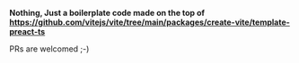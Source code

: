 **Nothing, Just a boilerplate code made on the top of https://github.com/vitejs/vite/tree/main/packages/create-vite/template-preact-ts**

PRs are welcomed ;-)

